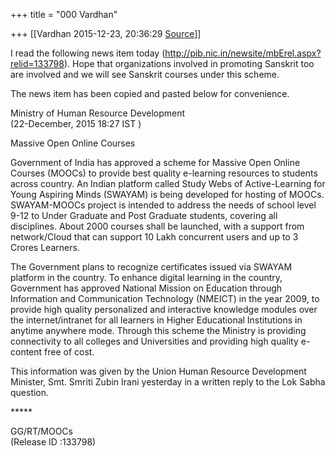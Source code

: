 +++
title = "000 Vardhan"

+++
[[Vardhan	2015-12-23, 20:36:29 [Source](https://groups.google.com/g/samskrita/c/U6B66EA95-Y)]]



I read the following news item today (<http://pib.nic.in/newsite/mbErel.aspx?relid=133798>). Hope that organizations involved in promoting Sanskrit too are involved and we will see Sanskrit courses under this scheme.  
  
The news item has been copied and pasted below for convenience.  
  

Ministry of Human Resource Development  
(22-December, 2015 18:27 IST )

  

Massive Open Online Courses  
  

  

Government of India has approved a scheme for Massive Open Online Courses (MOOCs) to provide best quality e-learning resources to students across country. An Indian platform called Study Webs of Active-Learning for Young Aspiring Minds (SWAYAM) is being developed for hosting of MOOCs. SWAYAM-MOOCs project is intended to address the needs of school level 9-12 to Under Graduate and Post Graduate students, covering all disciplines. About 2000 courses shall be launched, with a support from network/Cloud that can support 10 Lakh concurrent users and up to 3 Crores Learners.  
  
The Government plans to recognize certificates issued via SWAYAM platform in the country. To enhance digital learning in the country, Government has approved National Mission on Education through Information and Communication Technology (NMEICT) in the year 2009, to provide high quality personalized and interactive knowledge modules over the internet/intranet for all learners in Higher Educational Institutions in anytime anywhere mode. Through this scheme the Ministry is providing connectivity to all colleges and Universities and providing high quality e-content free of cost.  
  
This information was given by the Union Human Resource Development Minister, Smt. Smriti Zubin Irani yesterday in a written reply to the Lok Sabha question.  
  

\*\*\*\*\*

GG/RT/MOOCs  
(Release ID :133798)

  

